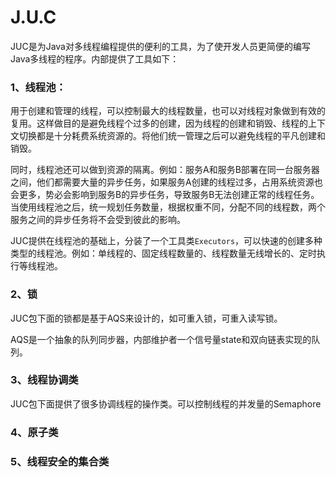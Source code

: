 # J.U.C

JUC是为Java对多线程编程提供的便利的工具，为了使开发人员更简便的编写Java多线程的程序。内部提供了工具如下：

### 1、线程池：

用于创建和管理的线程，可以控制最大的线程数量，也可以对线程对象做到有效的复用。这样做目的是避免线程个过多的创建，因为线程的创建和销毁、线程的上下文切换都是十分耗费系统资源的。将他们统一管理之后可以避免线程的平凡创建和销毁。

同时，线程池还可以做到资源的隔离。例如：服务A和服务B部署在同一台服务器之间，他们都需要大量的异步任务，如果服务A创建的线程过多，占用系统资源也会更多，势必会影响到服务B的异步任务，导致服务B无法创建正常的线程任务。当使用线程池之后，统一规划任务数量，根据权重不同，分配不同的线程数，两个服务之间的异步任务将不会受到彼此的影响。

JUC提供在线程池的基础上，分装了一个工具类`Executors`，可以快速的创建多种类型的线程池。例如：单线程的、固定线程数量的、线程数量无线增长的、定时执行等线程池。

### 2、锁

JUC包下面的锁都是基于AQS来设计的，如可重入锁，可重入读写锁。

AQS是一个抽象的队列同步器，内部维护者一个信号量state和双向链表实现的队列。

### 3、线程协调类

JUC包下面提供了很多协调线程的操作类。可以控制线程的并发量的Semaphore

### 4、原子类

### 5、线程安全的集合类

